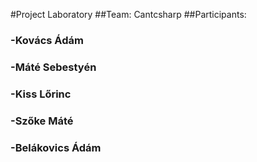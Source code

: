 #Project Laboratory
##Team: Cantcsharp
##Participants:
### -Kovács Ádám
### -Máté Sebestyén
### -Kiss Lőrinc
### -Szőke Máté
### -Belákovics Ádám

